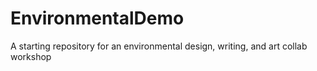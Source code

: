 # EnvironmentalDemo
 A starting repository for an environmental design, writing, and art collab workshop
